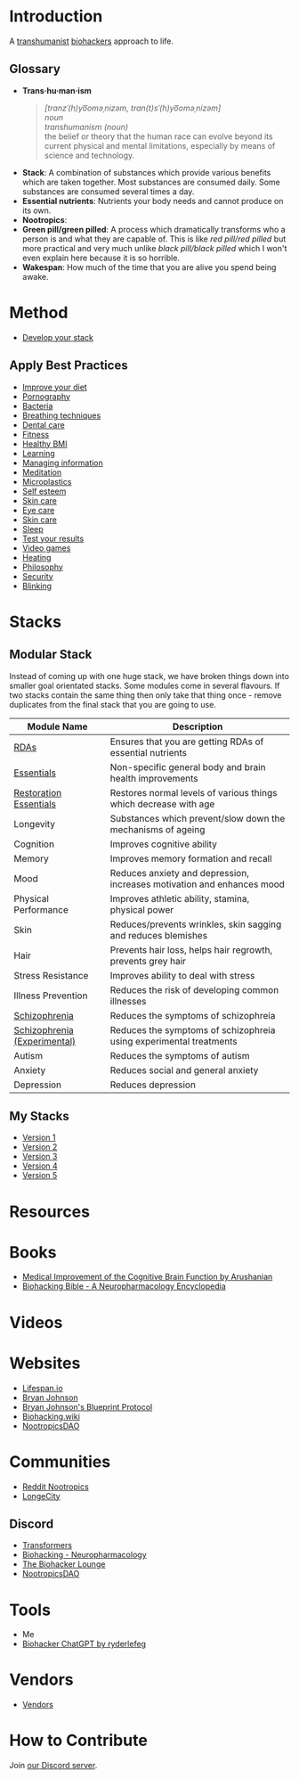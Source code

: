 # Introduction

A [transhumanist](https://en.wikipedia.org/wiki/Transhumanism) [biohackers](https://www.biohacking.wiki/Main_Page) approach to life.

## Glossary
- **Trans·hu·man·ism**  
    > *[tranzˈ(h)yo͞oməˌnizəm, tran(t)sˈ(h)yo͞oməˌnizəm]*  
    > *noun*  
    > *transhumanism (noun)*  
    > the belief or theory that the human race can evolve beyond its current physical and mental limitations, especially by means of science and technology.  
- **Stack**: A combination of substances which provide various benefits which are taken together. Most substances are consumed daily. Some substances are consumed several times a day.
- **Essential nutrients**: Nutrients your body needs and cannot produce on its own.
- **Nootropics**: 
- **Green pill/green pilled**: A process which dramatically transforms who a person is and what they are capable of. This is like *red pill/red pilled* but more practical and very much unlike *black pill/black pilled* which I won't even explain here because it is so horrible.
- **Wakespan**: How much of the time that you are alive you spend being awake.

# Method
- [Develop your stack](Best%20Practices/Develop%20Your%20Stack.md)

## Apply Best Practices
- [Improve your diet](Food.md)
- [Pornography](Best%20Practices/Avoid%20Pornography.md)
- [Bacteria](Best%20Practices/Bacteria%20Prevention.md)
- [Breathing techniques](Best%20Practices/Breathing%20Techniques.md)
- [Dental care](Best%20Practices/Dental%20Care.md)
- [Fitness](Best%20Practices/Fitness.md)
- [Healthy BMI](Best%20Practices/Healthy%20BMI.md)
- [Learning](Best%20Practices/Learning.md)
- [Managing information](Best%20Practices/Managing%20Information.md)
- [Meditation](Best%20Practices/Meditation.md)
- [Microplastics](Best%20Practices/Microplastics.md)
- [Self esteem](Best%20Practices/Self%20Esteem.md)
- [Skin care](Best%20Practices/Skin%20Care.md)
- [Eye care](Best%20Practices/Eye%20Care.md)
- [Skin care](Best%20Practices/Skin%20Care.md)
- [Sleep](Best%20Practices/Sleep.md)
- [Test your results](Best%20Practices/Test%20Your%20Results.md)
- [Video games](Best%20Practices/Video%20Games.md)
- [Heating](Best%20Practices/Heating.md)
- [Philosophy](Best%20Practices/Philosophy.md)
- [Security](Best%20Practices/Security.md)
- [Blinking](Best%20Practices/Blinking.md)

# Stacks
## Modular Stack
Instead of coming up with one huge stack, we have broken things down into smaller goal orientated stacks. Some modules come in several flavours. If two stacks contain the same thing then only take that thing once - remove duplicates from the final stack that you are going to use.

| Module Name                                                                      | Description                                                            |
| -------------------------------------------------------------------------------- | ---------------------------------------------------------------------- |
| [RDAs](Stacks/Modules/RDA.md)                                                    | Ensures that you are getting RDAs of essential nutrients               |
| [Essentials](Stacks/Modules/Essentials.md)                                       | Non-specific general body and brain health improvements                |
| [Restoration Essentials](Stacks/Modules/Restoration%20Essentials.md)             | Restores normal levels of various things which decrease with age       |
| Longevity                                                                        | Substances which prevent/slow down the mechanisms of ageing            |
| Cognition                                                                        | Improves cognitive ability                                             |
| Memory                                                                           | Improves memory formation and recall                                   |
| Mood                                                                             | Reduces anxiety and depression, increases motivation and enhances mood |
| Physical Performance                                                             | Improves athletic ability, stamina, physical power                     |
| Skin                                                                             | Reduces/prevents wrinkles, skin sagging and reduces blemishes          |
| Hair                                                                             | Prevents hair loss, helps hair regrowth, prevents grey hair            |
| Stress Resistance                                                                | Improves ability to deal with stress                                   |
| Illness Prevention                                                               | Reduces the risk of developing common illnesses                        |
| [Schizophrenia](Stacks/Modules/Schizophrenia.md)                                 | Reduces the symptoms of schizophreia                                   |
| [Schizophrenia (Experimental)](Stacks/Modules/Schizophrenia%20(Experimental).md) | Reduces the symptoms of schizophreia using experimental treatments     |
| Autism                                                                           | Reduces the symptoms of autism                                         |
| Anxiety                                                                          | Reduces social and general anxiety                                     |
| Depression                                                                       | Reduces depression                                                     |

## My Stacks
- [Version 1](Stacks/v1.md)
- [Version 2](Stacks/v2.md)
- [Version 3](Stacks/v3.md)
- [Version 4](Stacks/v4.md)
- [Version 5](Stacks/v5.md)

# Resources
# Books
- [Medical Improvement of the Cognitive Brain Function by Arushanian](https://cosmicnootropic.com/wp-content/uploads/2022/10/Books-about-Nootropics.-Arushanian.Chapters-1-2-with-the-cover.pdf)
- [Biohacking Bible - A Neuropharmacology Encyclopedia](https://ryderlefeg.gumroad.com/l/biohackingbible)

# Videos

# Websites
- [Lifespan.io](https://www.lifespan.io/)
- [Bryan Johnson](https://en.wikipedia.org/wiki/Bryan_Johnson#Project_Blueprint)
- [Bryan Johnson's Blueprint Protocol](https://protocol.bryanjohnson.com)
- [Biohacking.wiki](https://www.biohacking.wiki/Main_Page)
- [NootropicsDAO](https://nootropicsdao.com/)

# Communities
- [Reddit Nootropics](https://www.reddit.com/r/Nootropics/)
- [LongeCity](https://www.longecity.org/forum/page/index.html)

## Discord
- [Transformers](https://discord.gg/RxUeQuGc2e)
- [Biohacking - Neuropharmacology](https://discord.gg/aymRwSBh)
- [The Biohacker Lounge](https://discord.gg/c8dsgUuH)
- [NootropicsDAO](https://discord.gg/s2pqvpJd)

# Tools
- Me
- [Biohacker ChatGPT by ryderlefeg](https://chatgpt.com/g/g-FyKt2xBEE-biohacker)

# Vendors
- [Vendors](Vendors.md)

# How to Contribute
Join [our Discord server](https://discord.gg/j43t5jAv).